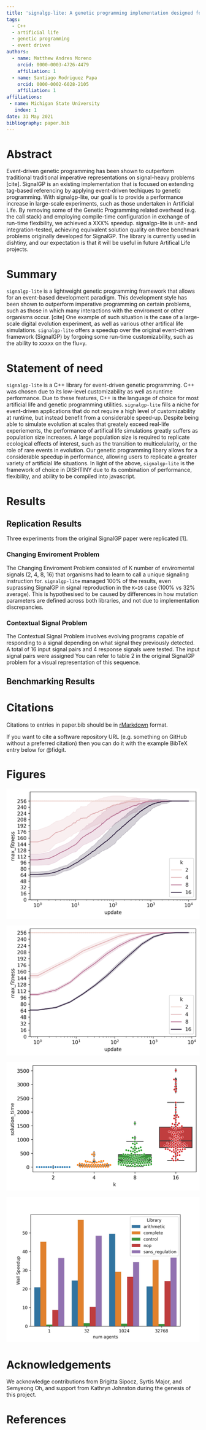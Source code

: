 ```yaml
---
title: 'signalgp-lite: A genetic programming implementation designed for large-scale artificial life applications'
tags:
  - C++
  - artificial life
  - genetic programming
  - event driven
authors:
  - name: Matthew Andres Moreno
    orcid: 0000-0003-4726-4479
    affiliation: 1
  - name: Santiago Rodriguez Papa
    orcid: 0000-0002-6028-2105
    affiliation: 1
affiliations:
 - name: Michigan State University
   index: 1
date: 31 May 2021
bibliography: paper.bib
---
```


# Abstract

Event-driven genetic programming has been shown to outperform traditional traditional imperative representations on signal-heavy problems [cite].
SignalGP is an existing implementation that is focused on extending tag-based referencing by applying event-driven techiques to genetic programming.
With signalgp-lite, our goal is to provide a performance increase in large-scale experiments, such as those undertaken in Artificial Life.
By removing some of the Genetic Programming related overhead (e.g. the call stack) and employing compile-time configuration in exchange of run-time flexibility, we achieved a XXX% speedup.
signalgp-lite is unit- and integration-tested, achieving equivalent solution quality on three benchmark problems originally developed for SignalGP.
The library is currently used in dishtiny, and our expectation is that it will be useful in future Artifical Life projects.

# Summary

`signalgp-lite` is a lightweight genetic programming framework that allows for an event-based development paradigm.
This development style has been shown to outperform imperative programming on certain problems, such as those in which many interactions with the enviroment or other organisms occur. [cite]
One example of such situation is the case of a large-scale digital evolution experiment, as well as various other artifical life simulations.
`signalgp-lite` offers a speedup over the original event-driven framework (SignalGP) by forgoing some run-time customizability, such as the ability to xxxxx on the flu=y.

# Statement of need

`signalgp-lite` is a C++ library for event-driven genetic programming.
C++ was chosen due to its low-level customizability as well as runtime performance.
Due to these features, C++ is the language of choice for most artificial life and genetic programming utilities.
`signalgp-lite` fills a niche for event-driven applications that do not require a high level of customizability at runtime, but instead benefit from a considerable speed-up.
Despite being able to simulate evolution at scales that greately exceed real-life experiements, the performance of artifical life simulations greatly suffers as population size increases.
A large population size is required to replicate ecological effects of interest, such as the transition to multicelularity, or the role of rare events in evolution.
Our genetic programming libary allows for a considerable speedup in performance, allowing users to replicate a greater variety of artificial life situations.
In light of the above, `signalgp-lite` is the framework of choice in DISHTINY due to its combination of performance, flexibility, and ability to be compiled into javascript.

# Results

## Replication Results

Three experiments from the original SignalGP paper were replicated [1].

### Changing Enviroment Problem

The Changing Enviroment Problem consisted of K number of enviromental signals (2, 4, 8, 16) that organisms had to learn to call a unique signaling instruction for. `signalgp-lite` managed 100% of the results, even suprassing SignalGP in signal reproduction in the `K=16` case (100% vs 32% average).
This is hypothesised to be caused by differences in how mutation parameters are defined across both libraries, and not due to implementation discrepancies.

### Contextual Signal Problem

The Contextual Signal Problem involves evolving programs capable of responding to a signal depending on what signal they previously detected.
A total of 16 input signal pairs and 4 response signals were tested.
The input signal pairs were assigned
You can refer to table 2 in the original SignalGP problem for a visual representation of this sequence.

## Benchmarking Results

# Citations

Citations to entries in paper.bib should be in
[rMarkdown](http://rmarkdown.rstudio.com/authoring_bibliographies_and_citations.html)
format.

If you want to cite a software repository URL (e.g. something on GitHub without a preferred
citation) then you can do it with the example BibTeX entry below for @fidgit.

<!-- For a quick reference, the following citation commands can be used:
- `@author:2001`  ->  "Author et al. (2001)"
- `[@author:2001]` -> "(Author et al., 2001)"
- `[@author1:2001; @author2:2001]` -> "(Author1 et al., 2001; Author2 et al., 2002)" -->

# Figures

<!-- Figures can be included like this:
![Caption for example figure.\label{fig:example}](figure.png)
and referenced from text using \autoref{fig:example}.

Figure sizes can be customized by adding an optional second parameter:
![Caption for example figure.](figure.png){ width=20% } -->

![Maximum fitness wrt. updates, with standard deviation confidence intervals. This is because, due to large number of datapoints, computing 95% CI takes a non-insignificant amount of time.\label{fig:max-fitness-sd}](figures/max-fitness-sd.png)

![Filtered maximum fitness wrt. updates, with 95% confidence intervals. Data has been filtered logarithmically.\label{fig:max-fitness-sd}](figures/max-fitness-log2.png)

![Time to solution for the Changing Enviroment problem.\label{fig:tts-changing}](figures/solution-time-swarmplot.png)

<!-- benchmarking results -->

![Benchmarking results of 20 replicates shown as a times-speedup of wall time.\label{fig:bench-wall}](figures/wall-time-speedup.jpeg)

# Acknowledgements

We acknowledge contributions from Brigitta Sipocz, Syrtis Major, and Semyeong
Oh, and support from Kathryn Johnston during the genesis of this project.

# References
